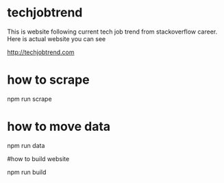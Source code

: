 # techjobtrend

This is website following current tech job trend from stackoverflow career.
Here is actual website you can see

http://techjobtrend.com

# how to scrape

npm run scrape

# how to move data

npm run data

#how to build website

npm run build


